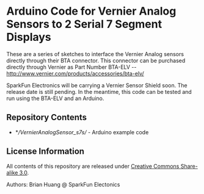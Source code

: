Arduino Code for Vernier Analog Sensors to 2 Serial 7 Segment Displays
===============

These are a series of sketches to interface the Vernier Analog sensors directly 
through their BTA connector. This connector can be purchased directly through 
Vernier as Part Number BTA-ELV -- http://www.vernier.com/products/accessories/bta-elv/

SparkFun Electronics will be carrying a Vernier Sensor Shield soon. The release date is still
pending. In the meantime, this code can be tested and run using the BTA-ELV and an Arduino.


Repository Contents
-------------------

  * **/VernierAnalogSensor_s7s/* - Arduino example code 

License Information
-------------------

All contents of this repository are released under [Creative Commons Share-alike 3.0](http://creativecommons.org/licenses/by-sa/3.0/).

Authors: Brian Huang @ SparkFun Electonics
